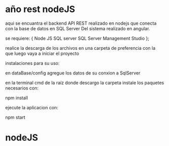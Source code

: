 # año rest nodeJS

aqui se encuantra el backend API REST realizado en nodejs que conecta con la base de datos en SQL Server 
Del sistema realizado en angular.

se requiere: {
 Node JS
 SQL server
 SQL Server Management Studio
};

realice la descarga de los archivos en una carpeta de preferencia con la que luego vaya a iniciar el proyecto

instalaciones para su uso:

en dataBase/config  agregue los datos de su conxion a SqlServer

en la terminal cmd de la raíz donde descargo la carpeta instale los paquetes necesarios con:

npm install 

ejecute la aplicacion con:

npm start


# nodeJS

